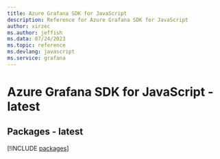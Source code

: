 ```yaml
---
title: Azure Grafana SDK for JavaScript
description: Reference for Azure Grafana SDK for JavaScript
author: xirzec
ms.author: jeffish
ms.data: 07/24/2023
ms.topic: reference
ms.devlang: javascript
ms.service: grafana
---
```

# Azure Grafana SDK for JavaScript - latest
## Packages - latest
[!INCLUDE [packages](grafana-index.md)]